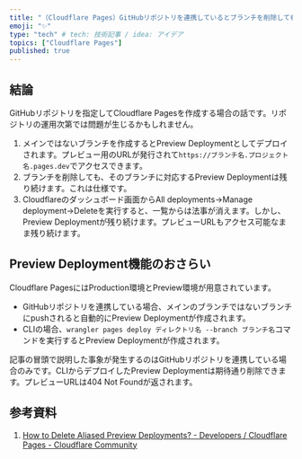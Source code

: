 ```yaml
---
title: "（Cloudflare Pages）GitHubリポジトリを連携しているとブランチを削除してもPreview Deploymentが残り続ける"
emoji: "✨"
type: "tech" # tech: 技術記事 / idea: アイデア
topics: ["Cloudflare Pages"]
published: true
---
```

## 結論

GitHubリポジトリを指定してCloudflare Pagesを作成する場合の話です。リポジトリの運用次第では問題が生じるかもしれません。

1. メインではないブランチを作成するとPreview Deploymentとしてデプロイされます。プレビュー用のURLが発行されて`https://ブランチ名.プロジェクト名.pages.dev`でアクセスできます。
2. ブランチを削除しても、そのブランチに対応するPreview Deploymentは残り続けます。これは仕様です。
3. Cloudflareのダッシュボード画面からAll deployments→Manage deployment→Deleteを実行すると、一覧からは法事が消えます。しかし、Preview Deploymentが残り続けます。プレビューURLもアクセス可能なまま残り続けます。

## Preview Deployment機能のおさらい

Cloudflare PagesにはProduction環境とPreview環境が用意されています。

- GitHubリポジトリを連携している場合、メインのブランチではないブランチにpushされると自動的にPreview Deploymentが作成されます。
- CLIの場合、`wrangler pages deploy ディレクトリ名 --branch ブランチ名`コマンドを実行するとPreview Deploymentが作成されます。

記事の冒頭で説明した事象が発生するのはGitHubリポジトリを連携している場合のみです。CLIからデプロイしたPreview Deploymentは期待通り削除できます。プレビューURLは404 Not Foundが返されます。

## 参考資料

1. [How to Delete Aliased Preview Deployments? - Developers / Cloudflare Pages - Cloudflare Community](https://community.cloudflare.com/t/how-to-delete-aliased-preview-deployments/269292/25)
